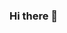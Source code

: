 ### Hi there 👋

<!--
**andriadam/andriadam** is a ✨ _special_ ✨ repository because its `README.md` (this file) appears on your GitHub profile.

Here are some ideas to get you started:

![Anurag's GitHub stats](https://github-readme-stats.vercel.app/api?username=andriadam&theme=codeSTACKr&show_icons=true)
